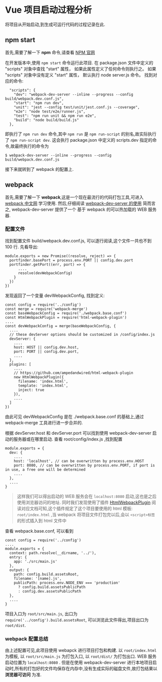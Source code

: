 # Vue 项目启动过程分析

将项目从开始启动,到生成可运行代码的过程记录在此.

## npm start

首先,需要了解一下 **npm** 命令,请查看 [NPM 官网](https://www.npmjs.cn/)

在开发版本中,使用 `npm start` 命令运行此项目.
在 package.json 文件中定义的 "scripts" 对象中查找 "start" 属性， 如果此属性定义了任何命令则执行之。 如果 "scripts" 对象中没有定义 "start" 属性， 默认执行 node server.js 命令。
找到对应的命令:

```
  "scripts": {
    "dev": "webpack-dev-server --inline --progress --config build/webpack.dev.conf.js",
    "start": "npm run dev",
    "unit": "jest --config test/unit/jest.conf.js --coverage",
    "e2e": "node test/e2e/runner.js",
    "test": "npm run unit && npm run e2e",
    "build": "node build/build.js"
  },
```

即执行了 `npm run dev` 命令,其中 `npm run` 是 `npm run-script` 的别名,故实际执行了 `npm run-script dev`. 这会执行 package.json 中定义的 scripts.dev 指定的命令,故最终执行的命令为

```
$ webpack-dev-server --inline --progress --config build/webpack.dev.conf.js
```

接下来就转到了 webpack 的配置上.

## webpack

首先,需要了解一下 **webpack**,这是一个现在最流行的代码打包工具,可进入 [webpack 中文网](https://www.webpackjs.com/) 学习使用.
然后,仔细阅读 [webpack-dev-server 的使用](https://www.webpackjs.com/guides/development/#%E4%BD%BF%E7%94%A8-webpack-dev-server)
简而言之, webpack-dev-server 提供了一个 基于 webpack 的可以热加载的 WEB 服务器.

### 配置文件

找到配置文件 build/webpack.dev.conf.js, 可以逐行阅读,这个文件一共也不到 100 行.
先看导出:

```
module.exports = new Promise((resolve, reject) => {
  portfinder.basePort = process.env.PORT || config.dev.port
  portfinder.getPort((err, port) => {
      ....
      resolve(devWebpackConfig)
    }
  })
})
```

发现返回了一个变量 devWebpackConfig, 找到定义:

```
const config = require('../config')
const merge = require('webpack-merge')
const baseWebpackConfig = require('./webpack.base.conf')
const HtmlWebpackPlugin = require('html-webpack-plugin')
....
const devWebpackConfig = merge(baseWebpackConfig, {
  ....
  // these devServer options should be customized in /config/index.js
  devServer: {
    ....
    host: HOST || config.dev.host,
    port: PORT || config.dev.port,
    ....
  },
  plugins: [
    ....
    // https://github.com/ampedandwired/html-webpack-plugin
    new HtmlWebpackPlugin({
      filename: 'index.html',
      template: 'index.html',
      inject: true
    }),
    ....
  ]
})
```

由此可见 devWebpackConfig 是在 ./webpack.base.conf 的基础上,通过 webpack-merge 工具进行进一步合并的.

根据 devServer.host 和 devServer.port 可以找到使用 webpack-dev-server 启动的服务器或在哪里启动.
查看 root/config/index.js ,找到配置

```
module.exports = {
  dev: {
    ....
    host: 'localhost', // can be overwritten by process.env.HOST
    port: 8080, // can be overwritten by process.env.PORT, if port is in use, a free one will be determined
    ....
  },
  ....
}
```

> 这样我们可以得出启动的 WEB 服务会在 `localhost:8080` 启动,这也是之后使用浏览器访问的地址.
> 同时我们发现使用了插件 [HtmlWebpackPlugin](https://github.com/ampedandwired/html-webpack-plugin)
> 阅读对应文档可知,这个插件规定了这个项目要使用的 html 模板: `root/index.html` ,当 webpack 将项目文件打包完以后,会以 `<script>标签` 的形式插入到 html 文件中

查看 webpack.base.conf, 可以看到

```
const config = require('../config')
....
module.exports = {
  context: path.resolve(__dirname, '../'),
  entry: {
    app: './src/main.js'
  },
  output: {
    path: config.build.assetsRoot,
    filename: '[name].js',
    publicPath: process.env.NODE_ENV === 'production'
      ? config.build.assetsPublicPath
      : config.dev.assetsPublicPath
  },
  ....
}
```

项目入口为 `root/src/main.js`, 出口为 `require('../config').build.assetsRoot`, 可以浏览此文件得出,项目出口为 `root/dist`.

### webpack 配置总结

由上述配置可见,此项目使用 webapck 进行项目打包和构建.
以 `root/index.html` 为模板, 以 `root/src/main.js` 为打包入口, 以 `root/dist/` 为打包出口.
WEB 服务启动位置为 `localhost:8080` .
但是在使用 webpack-dev-server 进行本地项目启动时,所有的打包好的文件均保存在内存中,没有生成实际的磁盘文件,故打包结果以 **浏览器可访问** 为准.
